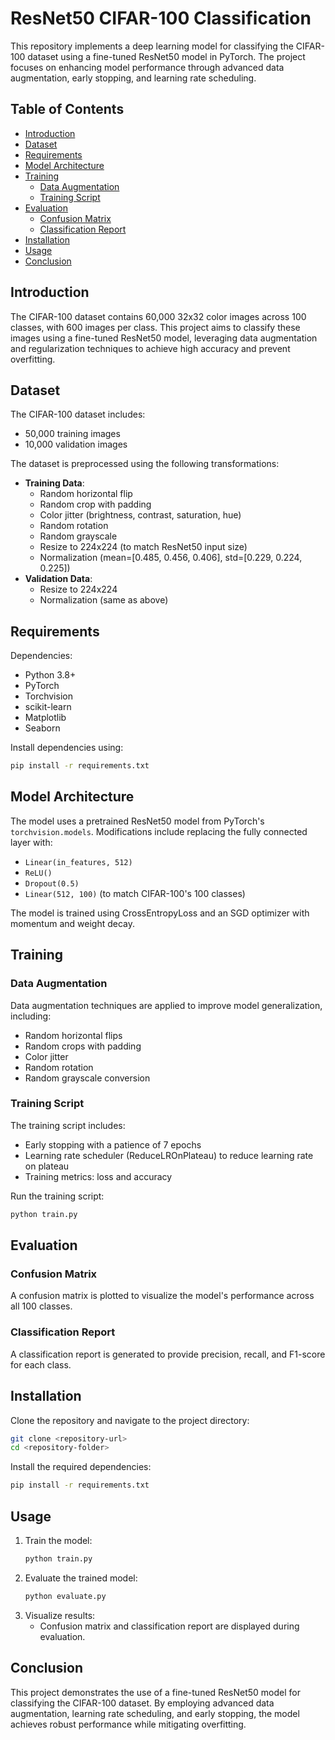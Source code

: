 # ResNet50 CIFAR-100 Classification 

This repository implements a deep learning model for classifying the CIFAR-100 dataset using a fine-tuned ResNet50 model in PyTorch. The project focuses on enhancing model performance through advanced data augmentation, early stopping, and learning rate scheduling.

## Table of Contents
- [Introduction](#introduction)
- [Dataset](#dataset)
- [Requirements](#requirements)
- [Model Architecture](#model-architecture)
- [Training](#training)
  - [Data Augmentation](#data-augmentation)
  - [Training Script](#training-script)
- [Evaluation](#evaluation)
  - [Confusion Matrix](#confusion-matrix)
  - [Classification Report](#classification-report)
- [Installation](#installation)
- [Usage](#usage)
- [Conclusion](#conclusion)

## Introduction
The CIFAR-100 dataset contains 60,000 32x32 color images across 100 classes, with 600 images per class. This project aims to classify these images using a fine-tuned ResNet50 model, leveraging data augmentation and regularization techniques to achieve high accuracy and prevent overfitting.

## Dataset
The CIFAR-100 dataset includes:
- 50,000 training images
- 10,000 validation images

The dataset is preprocessed using the following transformations:
- **Training Data**:
  - Random horizontal flip
  - Random crop with padding
  - Color jitter (brightness, contrast, saturation, hue)
  - Random rotation
  - Random grayscale
  - Resize to 224x224 (to match ResNet50 input size)
  - Normalization (mean=[0.485, 0.456, 0.406], std=[0.229, 0.224, 0.225])
- **Validation Data**:
  - Resize to 224x224
  - Normalization (same as above)

## Requirements
Dependencies:
- Python 3.8+
- PyTorch
- Torchvision
- scikit-learn
- Matplotlib
- Seaborn

Install dependencies using:
```bash
pip install -r requirements.txt
```

## Model Architecture
The model uses a pretrained ResNet50 model from PyTorch's `torchvision.models`. Modifications include replacing the fully connected layer with:
- `Linear(in_features, 512)`
- `ReLU()`
- `Dropout(0.5)`
- `Linear(512, 100)` (to match CIFAR-100's 100 classes)

The model is trained using CrossEntropyLoss and an SGD optimizer with momentum and weight decay.

## Training
### Data Augmentation
Data augmentation techniques are applied to improve model generalization, including:
- Random horizontal flips
- Random crops with padding
- Color jitter
- Random rotation
- Random grayscale conversion

### Training Script
The training script includes:
- Early stopping with a patience of 7 epochs
- Learning rate scheduler (ReduceLROnPlateau) to reduce learning rate on plateau
- Training metrics: loss and accuracy

Run the training script:
```bash
python train.py
```

## Evaluation
### Confusion Matrix
A confusion matrix is plotted to visualize the model's performance across all 100 classes.

### Classification Report
A classification report is generated to provide precision, recall, and F1-score for each class.

## Installation
Clone the repository and navigate to the project directory:
```bash
git clone <repository-url>
cd <repository-folder>
```
Install the required dependencies:
```bash
pip install -r requirements.txt
```

## Usage
1. Train the model:
   ```bash
   python train.py
   ```
2. Evaluate the trained model:
   ```bash
   python evaluate.py
   ```
3. Visualize results:
   - Confusion matrix and classification report are displayed during evaluation.

## Conclusion
This project demonstrates the use of a fine-tuned ResNet50 model for classifying the CIFAR-100 dataset. By employing advanced data augmentation, learning rate scheduling, and early stopping, the model achieves robust performance while mitigating overfitting.

